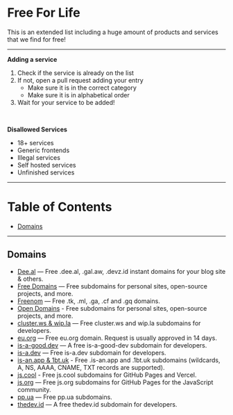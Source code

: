 # Free For Life

This is an extended list including a huge amount of products and services that we find for free!

---

**Adding a service**

1. Check if the service is already on the list
2. If not, open a pull request adding your entry
    - Make sure it is in the correct category
    - Make sure it is in alphabetical order
3. Wait for your service to be added!

<br>

**Disallowed Services**

- 18+ services
- Generic frontends
- Illegal services
- Self hosted services
- Unfinished services

---

# Table of Contents

  - [Domains](#domains)

---

## Domains

  - [Dee.al](https://domain.dee.al) — Free .dee.al, .gal.aw, .devz.id instant domains for your blog site & others.
  - [Free Domains](https://freesubdomains.org) — Free subdomains for personal sites, open-source projects, and more.
  - [Freenom](https://freenom.com) — Free .tk, .ml, .ga, .cf and .gq domains.
  - [Open Domains](https://open-domains.net) - Free subdomains for personal sites, open-source projects, and more.
  - [cluster.ws & wip.la](https://github.com/Olivr/free-domain) — Free cluster.ws and wip.la subdomains for developers.
  - [eu.org](https://nic.eu.org) — Free eu.org domain. Request is usually approved in 14 days.
  - [is-a-good.dev](https://is-a-good.dev) — A free is-a-good-dev subdomain for developers.
  - [is-a.dev](https://www.is-a.dev/) — Free is-a.dev subdomain for developers.
  - [is-an.app & 1bt.uk](https://github.com/tarampampam/free-domains) - Free .is-an.app and .1bt.uk subdomains (wildcards, A, NS, AAAA, CNAME, TXT records are supported).
  - [js.cool](https://github.com/willin/js.cool) - Free js.cool subdomains for GitHub Pages and Vercel.
  - [js.org](https://js.org) — Free js.org subdomains for GitHub Pages for the JavaScript community.
  - [pp.ua](https://nic.ua/) — Free pp.ua subdomains.
  - [thedev.id](https://thedev.id) — A free thedev.id subdomain for developers.

